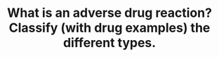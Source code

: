 ---
title: "What is an adverse drug reaction? Classify (with drug examples) the different types."
entityType: SAQ
exam: PEX
college: CICM
year: 2012
sitting: A
question: 14
passRate: 10
EC_expectedDomains:
- "Textbooks give different classifications so some largesse was allowed, but both immunologic and physicochemical (kinetic and dynamic) were expected."
- "Marks were allocated for both type and an example"
EC_extraCredit:
- "Some candidates were ‘creative’ with classification systems but where appropriate examples were given marks were awarded."
EC_errorsCommon:
- "This question was very poorly answered."
- "some candidates failed to provide examples or listed a drug side effect without explanation."
- "No marks were gained for detailed descriptions of LD50 and therapeutic ratios."
---